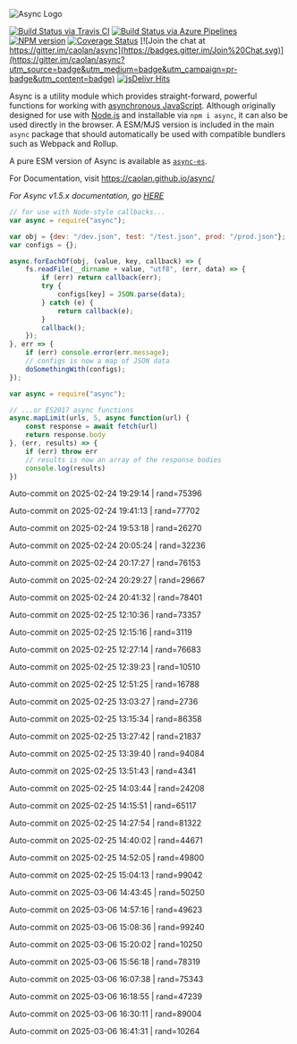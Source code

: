 ![Async Logo](https://raw.githubusercontent.com/caolan/async/master/logo/async-logo_readme.jpg)

[![Build Status via Travis CI](https://travis-ci.org/caolan/async.svg?branch=master)](https://travis-ci.org/caolan/async)
[![Build Status via Azure Pipelines](https://dev.azure.com/caolanmcmahon/async/_apis/build/status/caolan.async?branchName=master)](https://dev.azure.com/caolanmcmahon/async/_build/latest?definitionId=1&branchName=master)
[![NPM version](https://img.shields.io/npm/v/async.svg)](https://www.npmjs.com/package/async)
[![Coverage Status](https://coveralls.io/repos/caolan/async/badge.svg?branch=master)](https://coveralls.io/r/caolan/async?branch=master)
[![Join the chat at https://gitter.im/caolan/async](https://badges.gitter.im/Join%20Chat.svg)](https://gitter.im/caolan/async?utm_source=badge&utm_medium=badge&utm_campaign=pr-badge&utm_content=badge)
[![jsDelivr Hits](https://data.jsdelivr.com/v1/package/npm/async/badge?style=rounded)](https://www.jsdelivr.com/package/npm/async)

<!--
|Linux|Windows|MacOS|
|-|-|-|
|[![Linux Build Status](https://dev.azure.com/caolanmcmahon/async/_apis/build/status/caolan.async?branchName=master&jobName=Linux&configuration=Linux%20node_10_x)](https://dev.azure.com/caolanmcmahon/async/_build/latest?definitionId=1&branchName=master) | [![Windows Build Status](https://dev.azure.com/caolanmcmahon/async/_apis/build/status/caolan.async?branchName=master&jobName=Windows&configuration=Windows%20node_10_x)](https://dev.azure.com/caolanmcmahon/async/_build/latest?definitionId=1&branchName=master) | [![MacOS Build Status](https://dev.azure.com/caolanmcmahon/async/_apis/build/status/caolan.async?branchName=master&jobName=OSX&configuration=OSX%20node_10_x)](https://dev.azure.com/caolanmcmahon/async/_build/latest?definitionId=1&branchName=master)| -->

Async is a utility module which provides straight-forward, powerful functions for working with [asynchronous JavaScript](http://caolan.github.io/async/v3/global.html). Although originally designed for use with [Node.js](https://nodejs.org/) and installable via `npm i async`, it can also be used directly in the browser.  A ESM/MJS version is included in the main `async` package that should automatically be used with compatible bundlers such as Webpack and Rollup.

A pure ESM version of Async is available as [`async-es`](https://www.npmjs.com/package/async-es).

For Documentation, visit <https://caolan.github.io/async/>

*For Async v1.5.x documentation, go [HERE](https://github.com/caolan/async/blob/v1.5.2/README.md)*


```javascript
// for use with Node-style callbacks...
var async = require("async");

var obj = {dev: "/dev.json", test: "/test.json", prod: "/prod.json"};
var configs = {};

async.forEachOf(obj, (value, key, callback) => {
    fs.readFile(__dirname + value, "utf8", (err, data) => {
        if (err) return callback(err);
        try {
            configs[key] = JSON.parse(data);
        } catch (e) {
            return callback(e);
        }
        callback();
    });
}, err => {
    if (err) console.error(err.message);
    // configs is now a map of JSON data
    doSomethingWith(configs);
});
```

```javascript
var async = require("async");

// ...or ES2017 async functions
async.mapLimit(urls, 5, async function(url) {
    const response = await fetch(url)
    return response.body
}, (err, results) => {
    if (err) throw err
    // results is now an array of the response bodies
    console.log(results)
})
```

Auto-commit on 2025-02-24 19:29:14 | rand=75396

Auto-commit on 2025-02-24 19:41:13 | rand=77702

Auto-commit on 2025-02-24 19:53:18 | rand=26270

Auto-commit on 2025-02-24 20:05:24 | rand=32236

Auto-commit on 2025-02-24 20:17:27 | rand=76153

Auto-commit on 2025-02-24 20:29:27 | rand=29667

Auto-commit on 2025-02-24 20:41:32 | rand=78401

Auto-commit on 2025-02-25 12:10:36 | rand=73357

Auto-commit on 2025-02-25 12:15:16 | rand=3119

Auto-commit on 2025-02-25 12:27:14 | rand=76683

Auto-commit on 2025-02-25 12:39:23 | rand=10510

Auto-commit on 2025-02-25 12:51:25 | rand=16788

Auto-commit on 2025-02-25 13:03:27 | rand=2736

Auto-commit on 2025-02-25 13:15:34 | rand=86358

Auto-commit on 2025-02-25 13:27:42 | rand=21837

Auto-commit on 2025-02-25 13:39:40 | rand=94084

Auto-commit on 2025-02-25 13:51:43 | rand=4341

Auto-commit on 2025-02-25 14:03:44 | rand=24208

Auto-commit on 2025-02-25 14:15:51 | rand=65117

Auto-commit on 2025-02-25 14:27:54 | rand=81322

Auto-commit on 2025-02-25 14:40:02 | rand=44671

Auto-commit on 2025-02-25 14:52:05 | rand=49800

Auto-commit on 2025-02-25 15:04:13 | rand=99042

Auto-commit on 2025-03-06 14:43:45 | rand=50250

Auto-commit on 2025-03-06 14:57:16 | rand=49623

Auto-commit on 2025-03-06 15:08:36 | rand=99240

Auto-commit on 2025-03-06 15:20:02 | rand=10250

Auto-commit on 2025-03-06 15:56:18 | rand=78319

Auto-commit on 2025-03-06 16:07:38 | rand=75343

Auto-commit on 2025-03-06 16:18:55 | rand=47239

Auto-commit on 2025-03-06 16:30:11 | rand=89004

Auto-commit on 2025-03-06 16:41:31 | rand=10264
